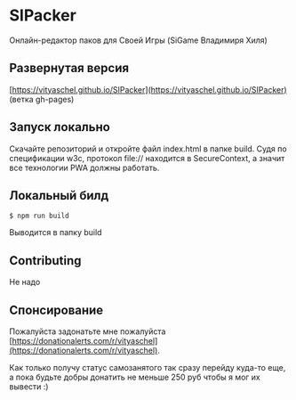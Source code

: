 # SIPacker

Онлайн-редактор паков для Своей Игры (SiGame Владимиря Хиля)

## Развернутая версия

[https://vityaschel.github.io/SIPacker](https://vityaschel.github.io/SIPacker) (ветка gh-pages)

## Запуск локально

Скачайте репозиторий и откройте файл index.html в папке build. Судя по спецификации w3c, протокол file:// находится в SecureContext, а значит все технологии PWA должны работать.

## Локальный билд

```
$ npm run build
```

Выводится в папку build

## Contributing

Не надо

## Спонсирование

Пожалуйста задонатьте мне пожалуйста [https://donationalerts.com/r/vityaschel](https://donationalerts.com/r/vityaschel).

Как только получу статус самозанятого так сразу перейду куда-то еще, а пока будьте добры донатить не меньше 250 руб чтобы я мог их вывести :)